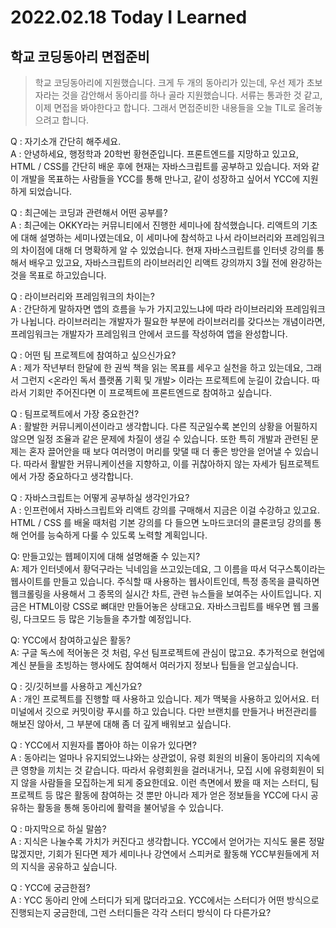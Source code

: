 # 2022.02.18 Today I Learned
## 학교 코딩동아리 면접준비
> 학교 코딩동아리에 지원했습니다. 크게 두 개의 동아리가 있는데, 우선 제가 초보자라는 것을 감안해서 동아리를 하나 골라 지원했습니다. 서류는 통과한 것 같고, 이제 면접을 봐야한다고 합니다. 그래서 면접준비한 내용들을 오늘 TIL로 올려놓으려고 합니다.

Q : 자기소개 간단히 해주세요.    
A : 안녕하세요, 행정학과 20학번 황현준입니다. 프론트엔드를 지망하고 있고요, HTML / CSS를 간단히 배운 후에 현재는 자바스크립트를 공부하고 있습니다. 저와 같이 개발을 목표하는 사람들을 YCC를 통해 만나고, 같이 성장하고 싶어서 YCC에 지원하게 되었습니다.

Q : 최근에는 코딩과 관련해서 어떤 공부를?    
A : 최근에는 OKKY라는 커뮤니티에서 진행한 세미나에 참석했습니다. 리액트의 기초에 대해 설명하는 세미나였는데요, 이 세미나에 참석하고 나서 라이브러리와 프레임워크의 차이점에 대해 더 명확하게 알 수 있었습니다. 현재 자바스크립트를 인터넷 강의를 통해서 배우고 있고요, 자바스크립트의 라이브러리인 리액트 강의까지 3월 전에 완강하는 것을 목표로 하고있습니다.

Q : 라이브러리와 프레임워크의 차이는?    
A : 간단하게 말하자면 앱의 흐름을 누가 가지고있느냐에 따라 라이브러리와 프레임워크가 나뉩니다. 라이브러리는 개발자가 필요한 부분에 라이브러리를 갖다쓰는 개념이라면, 프레임워크는 개발자가 프레임워크 안에서 코드를 작성하여 앱을 완성합니다.

Q : 어떤 팀 프로젝트에 참여하고 싶으신가요?    
A : 제가 작년부터 한달에 한 권씩 책을 읽는 목표를 세우고 실천을 하고 있는데요, 그래서 그런지 <온라인 독서 플랫폼 기획 및 개발> 이라는 프로젝트에 눈길이 갔습니다. 따라서 기회만 주어진다면 이 프로젝트에 프론트엔드로 참여하고 싶습니다.



Q : 팀프로젝트에서 가장 중요한건?    
A : 활발한 커뮤니케이션이라고 생각합니다. 다른 직군일수록 본인의 상황을 어필하지 않으면 일정 조율과 같은 문제에 차질이 생길 수 있습니다. 또한 특히 개발과 관련된 문제는 혼자 끌어안을 때 보다 여러명이 머리를 맞댈 때 더 좋은 방안을 얻어낼 수 있습니다. 따라서 활발한 커뮤니케이션을 지향하고, 이를 귀찮아하지 않는 자세가 팀프로젝트에서 가장 중요하다고 생각합니다.

Q : 자바스크립트는 어떻게 공부하실 생각인가요?    
A : 인프런에서 자바스크립트와 리액트 강의를 구매해서 지금은 이걸 수강하고 있고요. HTML / CSS 를 배울 때처럼 기본 강의를 다 들으면 노마드코더의 클론코딩 강의를 통해 언어를 능숙하게 다룰 수 있도록 노력할 계획입니다.

Q: 만들고있는 웹페이지에 대해 설명해줄 수 있는지?    
A: 제가 인터넷에서 황덕구라는 닉네임을 쓰고있는데요, 그 이름을 따서 덕구스톡이라는 웹사이트를 만들고 있습니다. 주식할 때 사용하는 웹사이트인데, 특정 종목을 클릭하면 웹크롤링을 사용해서 그 종목의 실시간 차트, 관련 뉴스들을 보여주는 사이트입니다. 지금은 HTML이랑 CSS로 뼈대만 만들어놓은 상태고요. 자바스크립트를 배우면 웹 크롤링, 다크모드 등 많은 기능들을 추가할 예정입니다.


Q: YCC에서 참여하고싶은 활동?    
A: 구글 독스에 적어놓은 것 처럼, 우선 팀프로젝트에 관심이 많고요. 추가적으로 현업에 계신 분들을 초빙하는 행사에도 참여해서 여러가지 정보나 팁들을 얻고싶습니다.


Q : 깃/깃허브를 사용하고 계신가요?    
A : 개인 프로젝트를 진행할 때 사용하고 있습니다. 제가 맥북을 사용하고 있어서요. 터미널에서 깃으로 커밋이랑 푸시를 하고 있습니다. 다만 브랜치를 만들거나 버전관리를 해보진 않아서, 그 부분에 대해 좀 더 깊게 배워보고 싶습니다.

Q : YCC에서 지원자를 뽑아야 하는 이유가 있다면?     
A : 동아리는 얼마나 유지되었느냐와는 상관없이, 유령 회원의 비율이 동아리의 지속에 큰 영향을 끼치는 것 같습니다. 따라서 유령회원을 걸러내거나, 모집 시에 유령회원이 되지 않을 사람들을 모집하는게 되게 중요한데요. 이런 측면에서 봤을 때 저는 스터디, 팀프로젝트 등 많은 활동에 참여하는 것 뿐만 아니라 제가 얻은 정보들을 YCC에 다시 공유하는 활동을 통해 동아리에 활력을 불어넣을 수 있습니다.

Q : 마지막으로 하실 말씀?    
A : 지식은 나눌수록 가치가 커진다고 생각합니다. YCC에서 얻어가는 지식도 물론 정말 많겠지만, 기회가 된다면 제가 세미나나 강연에서 스피커로 활동해 YCC부원들에게 저의 지식을 공유하고 싶습니다.

Q : YCC에 궁금한점?   
A : YCC 동아리 안에 스터디가 되게 많더라고요. YCC에서는 스터디가 어떤 방식으로 진행되는지 궁금한데, 그런 스터디들은 각각 스터디 방식이 다 다른가요?


